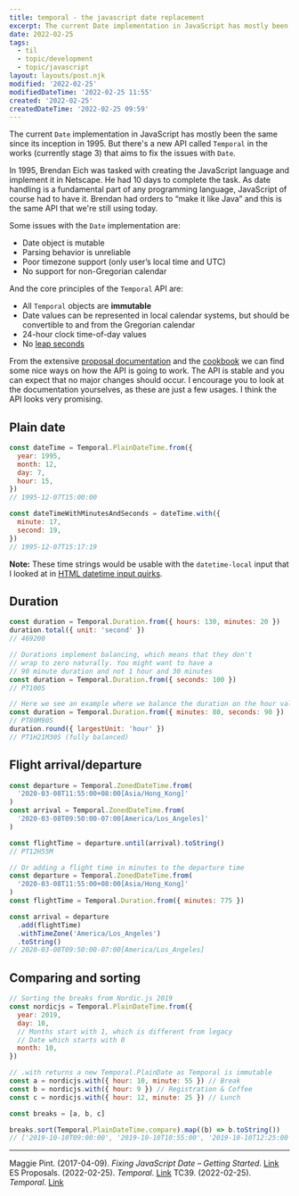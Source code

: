```yaml
---
title: temporal - the javascript date replacement
excerpt: The current Date implementation in JavaScript has mostly been the same since its inception in 1995. But there's a new API called Temporal in the works (currently stage 3) that aims to fix the issues with Date.
date: 2022-02-25
tags:
  - til
  - topic/development
  - topic/javascript
layout: layouts/post.njk
modified: '2022-02-25'
modifiedDateTime: '2022-02-25 11:55'
created: '2022-02-25'
createdDateTime: '2022-02-25 09:59'
---
```


The current `Date` implementation in JavaScript has mostly been the same since its inception in 1995. But there's a new API called `Temporal` in the works (currently stage 3) that aims to fix the issues with `Date`.

In 1995, Brendan Eich was tasked with creating the JavaScript language and implement it in Netscape. He had 10 days to complete the task. As date handling is a fundamental part of any programming language, JavaScript of course had to have it. Brendan had orders to “make it like Java” and this is the same API that we're still using today.

Some issues with the `Date` implementation are:

 - Date object is mutable
 - Parsing behavior is unreliable
 - Poor timezone support (only user’s local time and UTC)
 - No support for non-Gregorian calendar

And the core principles of the `Temporal` API are:

- All `Temporal` objects are **immutable**
- Date values can be represented in local calendar systems, but should be convertible to and from the Gregorian calendar
- 24-hour clock time-of-day values
- No [leap seconds](https://en.wikipedia.org/wiki/Leap_second) 

From the extensive [proposal documentation](https://tc39.es/proposal-temporal/docs/index.html) and the [cookbook](https://tc39.es/proposal-temporal/docs/cookbook.html) we can find some nice ways on how the API is going to work. The API is stable and you can expect that no major changes should occur. I encourage you to look at the documentation yourselves, as these are just a few usages. I think the API looks very promising.

## Plain date

```js
const dateTime = Temporal.PlainDateTime.from({
  year: 1995,
  month: 12,
  day: 7,
  hour: 15,
})
// 1995-12-07T15:00:00

const dateTimeWithMinutesAndSeconds = dateTime.with({
  minute: 17,
  second: 19,
})
// 1995-12-07T15:17:19
```

**Note:** These time strings would be usable with the `datetime-local` input that I looked at in [HTML datetime input quirks](/posts/html-datetime-input-quirks).

## Duration

```js
const duration = Temporal.Duration.from({ hours: 130, minutes: 20 })
duration.total({ unit: 'second' })
// 469200

// Durations implement balancing, which means that they don't
// wrap to zero naturally. You might want to have a
// 90 minute duration and not 1 hour and 30 minutes
const duration = Temporal.Duration.from({ seconds: 100 })
// PT100S

// Here we see an example where we balance the duration on the hour value
const duration = Temporal.Duration.from({ minutes: 80, seconds: 90 })
// PT80M90S
duration.round({ largestUnit: 'hour' })
// PT1H21M30S (fully balanced)
```

## Flight arrival/departure

```js
const departure = Temporal.ZonedDateTime.from(
  '2020-03-08T11:55:00+08:00[Asia/Hong_Kong]'
)
const arrival = Temporal.ZonedDateTime.from(
  '2020-03-08T09:50:00-07:00[America/Los_Angeles]'
)

const flightTime = departure.until(arrival).toString()
// PT12H55M

// Or adding a flight time in minutes to the departure time
const departure = Temporal.ZonedDateTime.from(
  '2020-03-08T11:55:00+08:00[Asia/Hong_Kong]'
)
const flightTime = Temporal.Duration.from({ minutes: 775 })

const arrival = departure
  .add(flightTime)
  .withTimeZone('America/Los_Angeles')
  .toString()
// 2020-03-08T09:50:00-07:00[America/Los_Angeles]
```

## Comparing and sorting

```js
// Sorting the breaks from Nordic.js 2019
const nordicjs = Temporal.PlainDateTime.from({
  year: 2019,
  day: 10,
  // Months start with 1, which is different from legacy
  // Date which starts with 0
  month: 10,
})

// .with returns a new Temporal.PlainDate as Temporal is immutable
const a = nordicjs.with({ hour: 10, minute: 55 }) // Break
const b = nordicjs.with({ hour: 9 }) // Registration & Coffee
const c = nordicjs.with({ hour: 12, minute: 25 }) // Lunch

const breaks = [a, b, c]

breaks.sort(Temporal.PlainDateTime.compare).map((b) => b.toString())
// ['2019-10-10T09:00:00', '2019-10-10T10:55:00', '2019-10-10T12:25:00']
```

---
Maggie Pint. (2017-04-09). _Fixing JavaScript Date – Getting Started_. [Link](https://maggiepint.com/2017/04/09/fixing-javascript-date-getting-started/)
ES Proposals. (2022-02-25). _Temporal_. [Link](https://www.proposals.es/proposals/Temporal)
TC39. (2022-02-25). _Temporal_. [Link](https://tc39.es/proposal-temporal/docs/index.html)